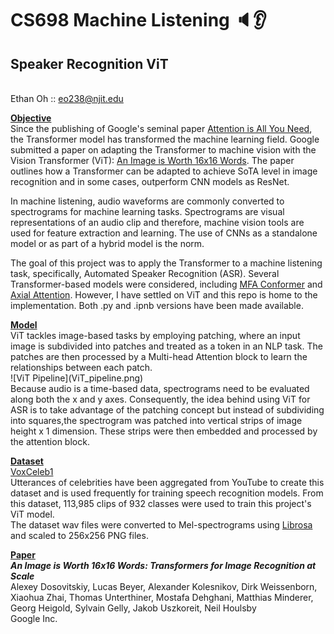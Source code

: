 <H1>CS698 Machine Listening 🔈👂</H1>
<H2>Speaker Recognition ViT</H2>

<br> Ethan Oh :: <a href="mailto:eo238@njit.edu">eo238@njit.edu</a>
</p>

<p><u><b>Objective</b></u>
<br>Since the publishing of Google's seminal paper <a href="https://arxiv.org/abs/1706.03762">
Attention is All You Need</a>, the Transformer model has transformed the machine learning
field. Google submitted a paper on adapting the Transformer to machine vision with the 
Vision Transformer (ViT): <a href="https://arxiv.org/abs/2010.11929"> An Image is Worth 16x16
Words</a>. The paper outlines how a Transformer can be adapted to achieve SoTA level in image
recognition and in some cases, outperform CNN models as ResNet.

In machine listening, audio waveforms are commonly converted to spectrograms for machine
learning tasks. Spectrograms are visual representations of an audio clip and therefore, 
machine vision tools are used for feature extraction and learning. The use of CNNs as a 
standalone model or as part of a hybrid model is the norm.

The goal of this project was to apply the Transformer to a machine listening task, 
specifically, Automated Speaker Recognition (ASR). Several Transformer-based models were 
considered, including <a href="https://arxiv.org/abs/2203.15249">MFA Conformer</a> and 
<a href="https://arxiv.org/abs/1912.12180">Axial Attention</a>. However, I have settled 
on ViT and this repo is home to the implementation. Both .py and .ipnb versions have been 
made available.
</p>

<p><u><b>Model</b></u>
<br>ViT tackles image-based tasks by employing patching, where an input image is subdivided
into patches and treated as a token in an NLP task. The patches are then processed by a
Multi-head Attention block to learn the relationships between each patch.
<br>![ViT Pipeline](ViT_pipeline.png)
<br>Because audio is a time-based data, spectrograms need to be evaluated along both the 
x and y axes. Consequently, the idea behind using ViT for ASR is to take advantage of the 
patching concept but instead of subdividing into squares,the spectrogram was patched into 
vertical strips of image height x 1 dimension. These strips were then embedded and 
processed by the attention block.
</p>

<p><u><b>Dataset</b></u>
<br><a href="https://www.robots.ox.ac.uk/~vgg/data/voxceleb/">VoxCeleb1</a>
<br>Utterances of celebrities have been aggregated from YouTube to create this dataset and 
is used frequently for training speech recognition models. From this dataset, 113,985 clips 
of 932 classes were used to train this project's ViT model.
<br> The dataset wav files were converted to Mel-spectrograms using 
<a href="https://github.com/librosa/librosa">Librosa</a> and scaled to 256x256 PNG files.
</p>

<p><u><b>Paper</b></u>
<br><i><b>An Image is Worth 16x16 Words: Transformers for Image Recognition at Scale</b></i>
<br>Alexey Dosovitskiy, Lucas Beyer, Alexander Kolesnikov, Dirk Weissenborn, Xiaohua Zhai, Thomas Unterthiner, Mostafa Dehghani, Matthias Minderer, Georg Heigold, Sylvain Gelly, Jakob Uszkoreit, Neil Houlsby
<br>Google Inc.
</p>
